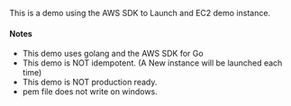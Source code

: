 This is a demo using the AWS SDK to Launch and EC2 demo instance.

#### Notes
  - This demo uses golang and the AWS SDK for Go
  - This demo is NOT idempotent. (A New instance will be launched each time)
  - This demo is NOT production ready.
  - pem file does not write on windows. 
